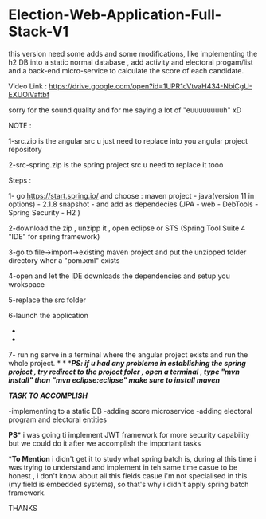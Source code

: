 # Election-Web-Application-Full-Stack-V1
this version need some adds and some modifications, like implementing the h2 DB into a static normal database , add activity and electoral progam/list and a back-end micro-service to calculate the score of each candidate. 

Video Link : https://drive.google.com/open?id=1UPR1cVtvaH434-NbiCgU-EXUOiVaftbf 

sorry for the sound quality and for me saying a lot of "euuuuuuuuh" xD

NOTE :

1-src.zip is the angular src u just need to replace into you angular project repository

2-src-spring.zip is the spring project src u need to replace it tooo


Steps :

1- go https://start.spring.io/ and choose : maven project - java(version 11 in options) - 2.1.8 snapshot - and add as       dependecies (JPA - web - DebTools - Spring Security - H2 )

2-download the zip , unzipp it , open eclipse or STS (Spring Tool Suite 4 "IDE" for spring framework) 

3-go to file->import->existing maven project  and put the unzipped folder directory wher a "pom.xml" exists

4-open and let the IDE downloads the dependencies and setup you wrokspace 

5-replace the src folder 

6-launch the application 

*
*

7- run ng serve in a terminal where the angular project exists 
and run the whole project.
*
*
****PS: if u had any probleme in establishing the spring project , try redirect to the project foler , open a terminal , type "mvn install" than "mvn eclipse:eclipse" 
make sure to install maven***

***********TASK TO ACCOMPLISH***********

-implementing to a static DB
-adding score microservice
-adding electoral program and electoral entities


**********PS***********
i was going ti implement JWT framework for more security capability but we could do it after we accomplish the important tasks

***To Mention**
i didn't get it to study what spring batch is, during al this time i was trying to understand and implement in teh same time casue to be honest , i don't know about all this fields casue i'm not specialised in this (my field is embedded systems), so that's why i didn't apply spring batch framework. 


THANKS

